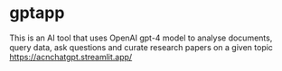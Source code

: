 # gptapp
This is an AI tool that uses OpenAI gpt-4 model to analyse documents, query data, ask questions and curate research papers on a given topic
https://acnchatgpt.streamlit.app/
